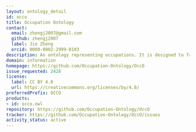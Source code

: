 ```yaml
---
layout: ontology_detail
id: occo
title: Occupation Ontology
contact:
  email: zhengj2007@gmail.com
  github: zhengj2007
  label: Jie Zheng
  orcid: 0000-0002-2999-0103
description: An ontology representing occupations. It is designed to facilitate harmonization of existing occupation standards, such as the US Bureau of Labor Statistics Standard Occupational Classification (US SOC), the International Standard Classification of Occupations (ISCO), the UK National Statistics Standard Occupational Classification (UK SOC), and the European Skills, Competences, Qualifications and Occupations (ESCO) of the European Union.
domain: information
homepage: https://github.com/Occupation-Ontology/OccO
issue_requested: 2428
license:
  label: CC BY 4.0
  url: https://creativecommons.org/licenses/by/4.0/
preferredPrefix: OCCO
products:
- id: occo.owl
repository: https://github.com/Occupation-Ontology/OccO
tracker: https://github.com/Occupation-Ontology/OccO/issues
activity_status: active
---
```

